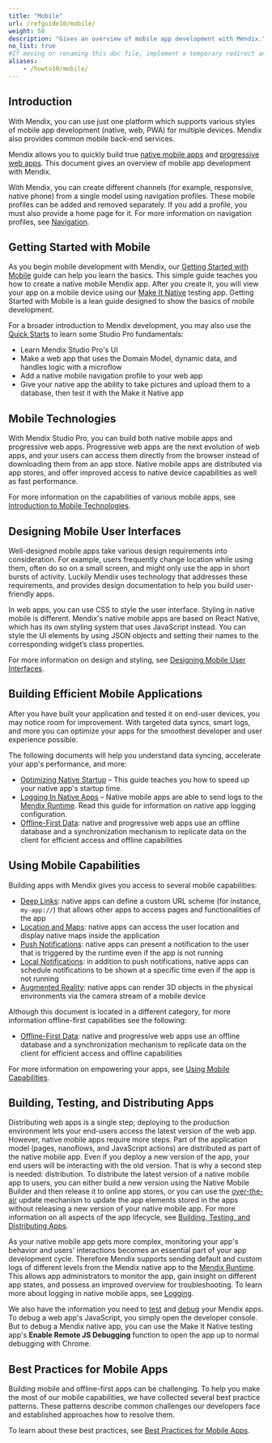 ```yaml
---
title: "Mobile"
url: /refguide10/mobile/
weight: 50
description: "Gives an overview of mobile app development with Mendix."
no_list: true
#If moving or renaming this doc file, implement a temporary redirect and let the respective team know they should update the URL in the product. See Mapping to Products for more details.
aliases:
    - /howto10/mobile/
---
```

## Introduction

With Mendix, you can use just one platform which supports various styles of mobile app development (native, web, PWA) for multiple devices. Mendix also provides common mobile back-end services.

Mendix allows you to quickly build true [native mobile apps](/refguide10/native-mobile/) and [progressive web apps](/refguide10/progressive-web-app/). This document gives an overview of mobile app development with Mendix. 

With Mendix, you can create different channels (for example, responsive, native phone) from a single model using navigation profiles. These mobile profiles can be added and removed separately. If you add a profile, you must also provide a home page for it. For more information on navigation profiles, see [Navigation](/refguide10/navigation/). 

## Getting Started with Mobile

As you begin mobile development with Mendix, our [Getting Started with Mobile](/refguide10/mobile/getting-started-with-mobile/) guide can help you learn the basics. This simple guide teaches you how to create a native mobile Mendix app. After you create it, you will view your app on a mobile device using our [Make It Native](/releasenotes/mobile/make-it-native-parent/) testing app. Getting Started with Mobile is a lean guide designed to show the basics of mobile development.

For a broader introduction to Mendix development, you may also use the [Quick Starts](/quickstarts/) to learn some Studio Pro fundamentals:

* Learn Mendix Studio Pro's UI 
* Make a web app that uses the Domain Model, dynamic data, and handles logic with a microflow
* Add a native mobile navigation profile to your web app
* Give your native app the ability to take pictures and upload them to a database, then test it with the Make it Native app

## Mobile Technologies

With Mendix Studio Pro, you can build both native mobile apps and progressive web apps. Progressive web apps are the next evolution of web apps, and your users can access them directly from the browser instead of downloading them from an app store. Native mobile apps are distributed via app stores, and offer improved access to native device capabilities as well as fast performance.

For more information on the capabilities of various mobile apps, see [Introduction to Mobile Technologies](/refguide10/mobile/introduction-to-mobile-technologies/).

## Designing Mobile User Interfaces

Well-designed mobile apps take various design requirements into consideration. For example, users frequently change location while using them, often do so on a small screen, and might only use the app in short bursts of activity. Luckily Mendix uses technology that addresses these requirements, and provides design documentation to help you build user-friendly apps.

In web apps, you can use CSS to style the user interface. Styling in native mobile is different. Mendix's native mobile apps are based on React Native, which has its own styling system that uses JavaScript instead. You can style the UI elements by using JSON objects and setting their names to the corresponding widget’s class properties.

For more information on design and styling, see [Designing Mobile User Interfaces](/refguide10/mobile/designing-mobile-user-interfaces/).

## Building Efficient Mobile Applications

After you have built your application and tested it on end-user devices, you may notice room for improvement. With targeted data syncs, smart logs, and more you can optimize your apps for the smoothest developer and user experience possible.

The following documents will help you understand data syncing, accelerate your app's performance, and more:

* [Optimizing Native Startup](/refguide10/mobile/building-efficient-mobile-apps/native-startup/) – This guide teaches you how to speed up your native app's startup time.
* [Logging In Native Apps](/refguide10/mobile/building-efficient-mobile-apps/logging/) – Native mobile apps are able to send logs to the [Mendix Runtime](/refguide10/runtime/). Read this guide for information on native app logging configuration.
* [Offline-First Data](/refguide10/mobile/building-efficient-mobile-apps/offlinefirst-data/): native and progressive web apps use an offline database and a synchronization mechanism to replicate data on the client for efficient access and offline capabilities

## Using Mobile Capabilities

Building apps with Mendix gives you access to several mobile capabilities:

* [Deep Links](/refguide10/mobile/using-mobile-capabilities/deep-links/): native apps can define a custom URL scheme (for instance, `my-app://`) that allows other apps to access pages and functionalities of the app
* [Location and Maps](/refguide10/mobile/using-mobile-capabilities/location-and-maps/): native apps can access the user location and display native maps inside the application
* [Push Notifications](/refguide10/mobile/using-mobile-capabilities/push-notifications/): native apps can present a notification to the user that is triggered by the runtime even if the app is not running
* [Local Notifications](/refguide10/mobile/using-mobile-capabilities/location-and-maps/): in addition to push notifications, native apps can schedule notifications to be shown at a specific time even if the app is not running
* [Augmented Reality](/refguide10/mobile/using-mobile-capabilities/augmented-reality/): native apps can render 3D objects in the physical environments via the camera stream of a mobile device

Although this document is located in a different category, for more information offline-first capabilities see the following:

* [Offline-First Data](/refguide10/mobile/building-efficient-mobile-apps/offlinefirst-data/): native and progressive web apps use an offline database and a synchronization mechanism to replicate data on the client for efficient access and offline capabilities

For more information on empowering your apps, see [Using Mobile Capabilities](/refguide10/mobile/using-mobile-capabilities/).

## Building, Testing, and Distributing Apps

Distributing web apps is a single step; deploying to the production environment lets your end-users access the latest version of the web app. However, native mobile apps require more steps. Part of the application model (pages, nanoflows, and JavaScript actions) are distributed as part of the native mobile app. Even if you deploy a new version of the app, your end users will be interacting with the old version. That is why a second step is needed: distribution. To distribute the latest version of a native mobile app to users, you can either build a new version using the Native Mobile Builder and then release it to online app stores, or you can use the [over-the-air](/refguide10/mobile/distributing-mobile-apps/overtheair-updates/) update mechanism to update the app elements stored in the apps without releasing a new version of your native mobile app. For more information on all aspects of the app lifecycle, see [Building, Testing, and Distributing Apps](/refguide10/mobile/distributing-mobile-apps/).

As your native mobile app gets more complex, monitoring your app's behavior and users' interactions becomes an essential part of your app development cycle. Therefore Mendix supports sending default and custom logs of different levels from the Mendix native app to the [Mendix Runtime](/refguide10/runtime/). This allows app administrators to monitor the app, gain insight on different app states, and possess an improved overview for troubleshooting. To learn more about logging in native mobile apps, see [Logging](/refguide10/mobile/building-efficient-mobile-apps/logging/).

We also have the information you need to [test](/refguide10/mobile/distributing-mobile-apps/testing-mobile-apps/) and [debug](/refguide10/mobile/distributing-mobile-apps/native-debug/) your Mendix apps. To debug a web app's JavaScript, you simply open the developer console. But to debug a Mendix native app, you can use the Make It Native testing app's **Enable Remote JS Debugging** function to open the app up to normal debugging with Chrome.

## Best Practices for Mobile Apps

Building mobile and offline-first apps can be challenging. To help you make the most of our mobile capabilities, we have collected several best practice patterns. These patterns describe common challenges our developers face and established approaches how to resolve them.

To learn about these best practices, see [Best Practices for Mobile Apps](/refguide10/mobile/best-practices/).
